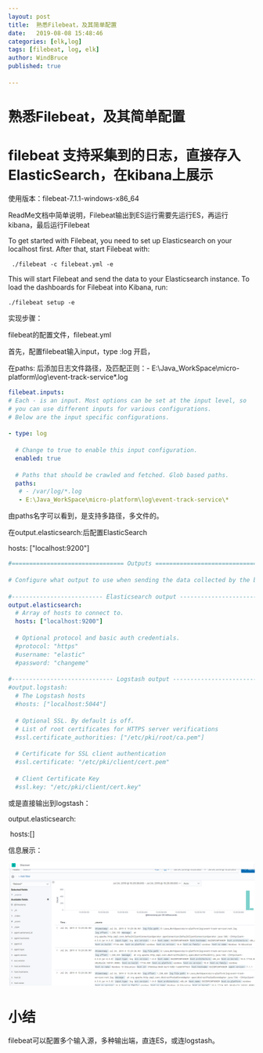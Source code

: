 ```yaml
---
layout: post
title:  熟悉Filebeat，及其简单配置
date:   2019-08-08 15:48:46 
categories: [elk,log]
tags: [filebeat, log, elk]
author: WindBruce
published: true

---
```


# 熟悉Filebeat，及其简单配置

# filebeat 支持采集到的日志，直接存入ElasticSearch，在kibana上展示


使用版本：filebeat-7.1.1-windows-x86_64

ReadMe文档中简单说明，Filebeat输出到ES运行需要先运行ES，再运行kibana，最后运行Filebeat

To get started with Filebeat, you need to set up Elasticsearch on
your localhost first. After that, start Filebeat with:

     ./filebeat -c filebeat.yml -e

This will start Filebeat and send the data to your Elasticsearch
instance. To load the dashboards for Filebeat into Kibana, run:

    ./filebeat setup -e



实现步骤：

filebeat的配置文件，filebeat.yml

首先，配置filebeat输入input，type :log 开启，

在paths: 后添加日志文件路径，及匹配正则：- E:\Java_WorkSpace\micro-platform\log\event-track-service\*.log

```yaml
filebeat.inputs:
# Each - is an input. Most options can be set at the input level, so
# you can use different inputs for various configurations.
# Below are the input specific configurations.

- type: log

  # Change to true to enable this input configuration.
  enabled: true

  # Paths that should be crawled and fetched. Glob based paths.
  paths:
   # - /var/log/*.log
   - E:\Java_WorkSpace\micro-platform\log\event-track-service\*
```

由paths名字可以看到，是支持多路径，多文件的。

在output.elasticsearch:后配置ElasticSearch

 hosts: ["localhost:9200"]

```yaml
#================================ Outputs =====================================

# Configure what output to use when sending the data collected by the beat.

#-------------------------- Elasticsearch output ------------------------------
output.elasticsearch:
  # Array of hosts to connect to.
  hosts: ["localhost:9200"]

  # Optional protocol and basic auth credentials.
  #protocol: "https"
  #username: "elastic"
  #password: "changeme"

#----------------------------- Logstash output --------------------------------
#output.logstash:
  # The Logstash hosts
  #hosts: ["localhost:5044"]

  # Optional SSL. By default is off.
  # List of root certificates for HTTPS server verifications
  #ssl.certificate_authorities: ["/etc/pki/root/ca.pem"]

  # Certificate for SSL client authentication
  #ssl.certificate: "/etc/pki/client/cert.pem"

  # Client Certificate Key
  #ssl.key: "/etc/pki/client/cert.key"

```

或是直接输出到logstash：

output.elasticsearch:

​	hosts:[]



信息展示：

![kibana展示日志收集](/img/img-post/kibana01.PNG)



#  小结

filebeat可以配置多个输入源，多种输出端，直连ES，或连logstash。